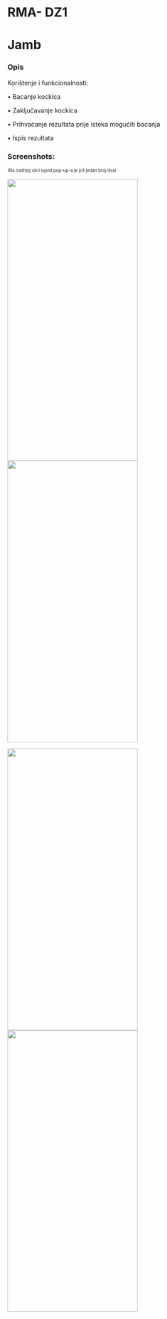 # RMA- DZ1
# Jamb

### Opis
Korištenje i funkcionalnosti:

• Bacanje kockica

• Zaključavanje kockica

• Prihvaćanje rezultata prije isteka mogućih bacanja

• Ispis rezultata


### Screenshots:
<sub><sub>(Na zadnjoj slici ispod pop-up-a je još jedan broj dva)</sub></sub>
  
<img src="https://user-images.githubusercontent.com/61355658/159076285-39e981fc-c38f-4892-ab84-224c24dc2f32.png" width="293" height="633"> <img src="https://user-images.githubusercontent.com/61355658/159076389-8f2c4c2c-72c1-4e18-99ce-748042a1507a.png" width="293" height="633"> 

<img src="https://user-images.githubusercontent.com/61355658/159920784-b4e571fb-1a74-47d5-bf7b-d4af4be97ae9.png" width="293" height="633"> <img src="https://user-images.githubusercontent.com/61355658/159921162-d5feaf1c-609d-4e09-8427-9914670a98bd.gif" width="293" height="633">
